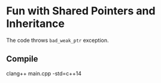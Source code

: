 Fun with Shared Pointers and Inheritance
===

The code throws `bad_weak_ptr` exception.

Compile
---

clang++ main.cpp -std=c++14


